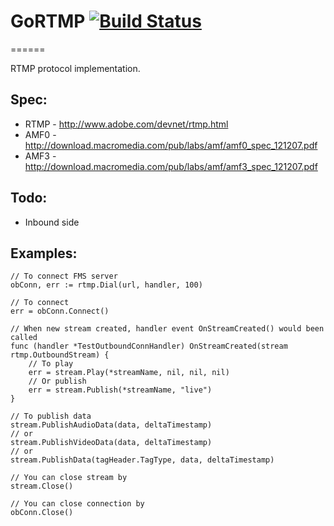 # GoRTMP [![Build Status](https://secure.travis-ci.org/conclave/gortmp.png)](http://travis-ci.org/conclave/gortmp)
======

RTMP protocol implementation.

## Spec: 
* RTMP - http://www.adobe.com/devnet/rtmp.html
* AMF0 - http://download.macromedia.com/pub/labs/amf/amf0_spec_121207.pdf
* AMF3 - http://download.macromedia.com/pub/labs/amf/amf3_spec_121207.pdf


## Todo:
* Inbound side

## Examples:

```golang
// To connect FMS server
obConn, err := rtmp.Dial(url, handler, 100)

// To connect
err = obConn.Connect()

// When new stream created, handler event OnStreamCreated() would been called
func (handler *TestOutboundConnHandler) OnStreamCreated(stream rtmp.OutboundStream) {
	// To play
	err = stream.Play(*streamName, nil, nil, nil)
	// Or publish
	err = stream.Publish(*streamName, "live")
}

// To publish data
stream.PublishAudioData(data, deltaTimestamp)
// or
stream.PublishVideoData(data, deltaTimestamp)
// or
stream.PublishData(tagHeader.TagType, data, deltaTimestamp)

// You can close stream by
stream.Close()

// You can close connection by
obConn.Close()
```